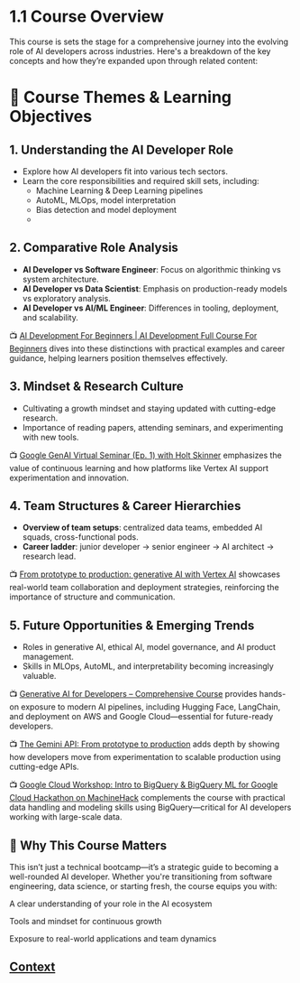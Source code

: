 # 1.1 Course Overview

This course is sets the stage for a comprehensive journey into the evolving role of AI developers across industries. Here's a breakdown of the key concepts and how they’re expanded upon through related content:
 
# 🧠 Course Themes & Learning Objectives
## 1. Understanding the AI Developer Role

* Explore how AI developers fit into various tech sectors.
* Learn the core responsibilities and required skill sets, including:
     - Machine Learning & Deep Learning pipelines
     - AutoML, MLOps, model interpretation
     - Bias detection and model deployment
     - 
## 2. Comparative Role Analysis

* **AI Developer vs Software Engineer**: Focus on algorithmic thinking vs system architecture.
* **AI Developer vs Data Scientist**: Emphasis on production-ready models vs exploratory analysis.
* **AI Developer vs AI/ML Engineer**: Differences in tooling, deployment, and scalability.

📺 [AI Development For Beginners | AI Development Full Course For Beginners](https://www.youtube.com/watch?v=5yBTxOpT4PE) dives into these distinctions with practical examples and career guidance, helping learners position themselves effectively.

## 3. Mindset & Research Culture

* Cultivating a growth mindset and staying updated with cutting-edge research.
* Importance of reading papers, attending seminars, and experimenting with new tools.

📺 [Google GenAI Virtual Seminar (Ep. 1) with Holt Skinner](https://www.youtube.com/watch?v=G3quBpppVek) emphasizes the value of continuous learning and how platforms like Vertex AI support experimentation and innovation.

## 4. Team Structures & Career Hierarchies

* **Overview of team setups**: centralized data teams, embedded AI squads, cross-functional pods.
* **Career ladder**: junior developer → senior engineer → AI architect → research lead.

📺 [From prototype to production: generative AI with Vertex AI](https://www.youtube.com/watch?v=hVrv0sv93ls) showcases real-world team collaboration and deployment strategies, reinforcing the importance of structure and communication.

## 5. Future Opportunities & Emerging Trends

* Roles in generative AI, ethical AI, model governance, and AI product management.
* Skills in MLOps, AutoML, and interpretability becoming increasingly valuable.

📺 [Generative AI for Developers – Comprehensive Course](https://www.youtube.com/watch?v=F0GQ0l2NfHA&t=2s) provides hands-on exposure to modern AI pipelines, including Hugging Face, LangChain, and deployment on AWS and Google Cloud—essential for future-ready developers.

📺 [The Gemini API: From prototype to production](https://www.youtube.com/watch?v=lSq3h-_PTVY) adds depth by showing how developers move from experimentation to scalable production using cutting-edge APIs.

📺 [Google Cloud Workshop: Intro to BigQuery & BigQuery ML for Google Cloud Hackathon on MachineHack](https://www.youtube.com/watch?v=i7C7EjYepcs) complements the course with practical data handling and modeling skills using BigQuery—critical for AI developers working with large-scale data.

## 🎯 Why This Course Matters
This isn’t just a technical bootcamp—it’s a strategic guide to becoming a well-rounded AI developer. Whether you're transitioning from software engineering, data science, or starting fresh, the course equips you with:

A clear understanding of your role in the AI ecosystem

Tools and mindset for continuous growth

Exposure to real-world applications and team dynamics














 
 ## [Context](./../context.md)
